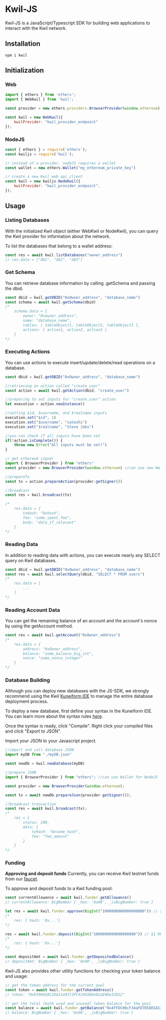 # Kwil-JS

Kwil-JS is a JavaScript/Typescript SDK for building web applications to interact with the Kwil network.
## Installation
```
npm i kwil
```

## Initialization
### Web
```javascript
import { ethers } from 'ethers';
import { WebKwil } from 'kwil';

const provider = new ethers.providers.BrowserProvider(window.ethereum)

const kwil = new WebKwil({
    kwilProvider: "kwil_provider_endpoint"
});
```

### NodeJS
```javascript
const { ethers } = require('ethers');
const kwiljs = require('kwil');

// instead of a provider, nodeJS requires a wallet
const wallet = new ethers.Wallet("my_ethereum_private_key")

// create a new Kwil web api_client
const kwil = new kwiljs.NodeKwil({
    kwilProvider: "kwil_provider_endpoint",
});
```

## Usage
### Listing Databases
With the initialized Kwil object (either WebKwil or NodeKwil), you can query the Kwil provider for information about the network.

To list the databases that belong to a wallet address:
``` javascript
const res = await kwil.listDatabases("owner_address")
// res.data = ["db1", "db2", "db3"]
```
### Get Schema
You can retrieve database information by calling .getSchema and passing the dbid.

``` javascript
const dbid = kwil.getDBID("0xOwner_address", "database_name")
const schema = await kwil.getSchema(dbid)
/*
    schema.data = {
        owner: "0xowner_address",
        name: "database_name",
        tables: [ tableObject1, tableObject2, tableObject3 ],
        actions: [ action1, action2, action3 ]
    }
*/
```
### Executing Actions
You can use actions to execute insert/update/delete/read operations on a database.
``` javascript
const dbid = kwil.getDBID("0xOwner_address", "database_name")

//retrieving an action called "create_user"
const action = await kwil.getAction(dbid, "create_user")

//preparing to set inputs for "create_user" action
let execution = action.newInstance()

//setting $id, $username, and $realname inputs
execution.set("$id", 1)
execution.set("$username", "satoshi")
execution.set("$realname", "Steve Jobs")

//you can check if all inputs have been set
if(!action.isComplete()) {
    throw new Error("All inputs must be set!")
}

// get ethereum signer
import { BrowserProvider } from "ethers"
const provider = new BrowserProvider(window.ethereum) //can use new Wallet if using NodeJS

//prepareTx
const tx = action.prepareAction(provider.getSigner())

//broadcast
const res = kwil.broadcast(tx)

/*
    res.data = {
        txHash: "0xhash",
        fee: "some_spent_fee",
        body: "data_if_relevant"
    }
*/
```
### Reading Data
In addition to reading data with actions, you can execute nearly any SELECT query on Kwil databases.
``` javascript
const dbid = kwil.getDBID("0xOwner_address", "database_name")
const res = await kwil.selectQuery(dbid, "SELECT * FROM users")
/*
    res.data = [
        ...
    ]
*/
```
### Reading Account Data
You can get the remaining balance of an account and the account's nonce by using the getAccount method.
``` javascript
const res = await kwil.getAccount("0xOwner_address")
/*
    res.data = {
        address: "0xOwner_address",
        balance: "some_balance_big_int",
        nonce: "some_nonce_integer"
    }
*/
```
### Database Building
Although you can deploy new databases with the JS-SDK, we strongly recommend using the Kwil [Kuneiform IDE](https://ide.kwil.com) to manage the entire database deployment process.

To deploy a new database, first define your syntax in the Kuneiform IDE. You can learn more about the syntax rules [here](https://docs.kwil.com/intro-to-kwil/welcome-to-kwil).

Once the syntax is ready, click "Compile". Right click your compiled files and click "Export to JSON".

Import your JSON to your Javascript project.

``` javascript
//import and call database JSON
import myDB from "./myDB.json"

const newDb = kwil.newDatabase(myDB)

//prepare JSON
import { BrowserProvider } from "ethers"; //can use Wallet for NodeJS

const provider = new BrowserProvider(window.ethereum);

const tx = await newDb.prepareJson(provider.getSigner());

//broadcast transaction
const res = await kwil.broadcast(tx);
/*
    res = {
        status: 200,
        data: {
            txHash: "0xsome_hash",
            fee: "fee_amount"
        }
    }
*/
```
### Funding
**Approving and deposit funds**
Currently, you can receive Kwil testnet funds from our [faucet](https://faucet.kwil.com/).

To approve and deposit funds to a Kwil funding pool:
``` javascript
const currentAllowance = await kwil.funder.getAllowance()
// currentAllowance: BigNumber { _hex: '0x00', _isBigNumber: true }

let res = await kwil.funder.approve(BigInt("1000000000000000000")) // $1 KWIL BETA TOKEN
/*
    res: { hash: '0x...'}
*/

res = await kwil.funder.deposit(BigInt("1000000000000000000")) // $1 KWIL BETA TOKEN
/*
    res: { hash: '0x...'}
*/

const depositAmt = await kwil.funder.getDepositedBalance()
// depositAmt: BigNumber { _hex: '0x00', _isBigNumber: true }
```
Kwil-JS also provides other utility functions for checking your token balance and usage:
``` javascript
// get the token address for the current pool
const token = await kwil.funder.getTokenAddress()
// token: "0xE596928C26A11e9373FC4245d6Ee02aE0De32612"

// get the total (both used and unused) token balance for the pool
const balance = await kwil.funder.getBalance("0xAfFDC06cF34aFD7D5801A13d48C92AD39609901D")
// balance: BigNumber { _hex: '0x00', _isBigNumber: true }
```